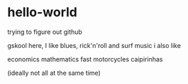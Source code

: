 hello-world
===========

trying to figure out github

gskool here, I like blues, rick'n'roll and surf music
i also like 

economics
mathematics
fast motorcycles
caipirinhas 

(ideally not all at the same time) 
